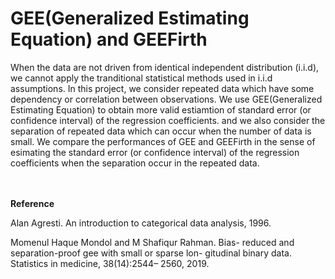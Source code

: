 GEE(Generalized Estimating Equation) and GEEFirth
======================================================

When the data are not driven from identical independent distribution (i.i.d), we cannot apply the tranditional statistical methods used in i.i.d assumptions.
In this project, we consider repeated data which have some dependency or correlation between observations. We use GEE(Generalized Estimating Equation) to obtain more valid estiamtion of standard error (or confidence interval) of the regression coefficients. and we also consider the separation of repeated data which can occur when the number of data is small. We compare the performances of GEE and GEEFirth in the sense of esimating the standard error (or confidence interval) of the regression coefficients when the separation occur in the repeated data.  
<br>
<br>
  
**Reference**

Alan Agresti. An introduction to categorical data analysis, 1996.


Momenul Haque Mondol and M Shafiqur Rahman. Bias-
reduced and separation-proof gee with small or sparse lon-
gitudinal binary data. Statistics in medicine, 38(14):2544–
2560, 2019.
